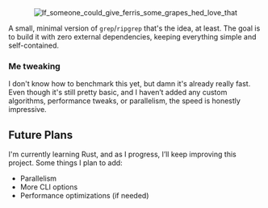 <div align="center">
<img src="https://cdn.discordapp.com/attachments/1399828202574315726/1405301110687662242/20250814_025441.png?ex=689e5426&is=689d02a6&hm=6b8ef7c03d8c33a6dcda6965b59a11d137a2d2d888cf47d72312d033497007db&" alt="If_someone_could_give_ferris_some_grapes_hed_love_that">
</div>

A small, minimal version of `grep`/`ripgrep` that's the idea, at least.
The goal is to build it with zero external dependencies, keeping everything simple and self-contained.

### Me tweaking
I don't know how to benchmark this yet, but damn it's already really fast.
Even though it's still pretty basic, and I haven’t added any custom algorithms, performance tweaks, or parallelism, the speed is honestly impressive.

## Future Plans
I'm currently learning Rust, and as I progress, I’ll keep improving this project.
Some things I plan to add:
- Parallelism
- More CLI options
- Performance optimizations (if needed)
